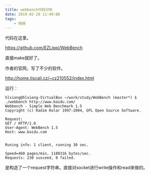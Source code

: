 ```yaml
---
title: webbench代码分析
date: 2019-02-20 11:49:08
tags:
	- 网络
---
```






代码在这里。

https://github.com/EZLippi/WebBench

直接make就好了。

作者的官网，写了不少的软件。

http://home.tiscali.cz/~cz210552/index.html

运行：

```
hlxiong@hlxiong-VirtualBox ~/work/study/WebBench (master*) $ ./webbench http://www.baidu.com/
Webbench - Simple Web Benchmark 1.5
Copyright (c) Radim Kolar 1997-2004, GPL Open Source Software.

Request:
GET / HTTP/1.0
User-Agent: WebBench 1.5
Host: www.baidu.com


Runing info: 1 client, running 30 sec.

Speed=460 pages/min, 1188316 bytes/sec.
Requests: 230 susceed, 0 failed.
```



是构造了一个request字符串。直接对socket进行write操作和read来做的。

